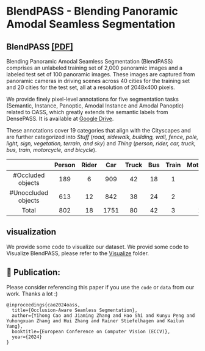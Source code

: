 # BlendPASS - Blending Panoramic Amodal Seamless Segmentation

## BlendPASS [[PDF]](https://arxiv.org/pdf/2407.02182)
Blending Panoramic Amodal Seamless Segmentation (BlendPASS) comprises an unlabeled training set of 2,000 panoramic images and a labeled test set of 100 panoramic images.
These images are captured from panoramic cameras in driving scenes across 40 cities for the training set and 20 cities for the test set, all at a resolution of 2048x400 pixels. 

We provide finely pixel-level annotations for five segmentation tasks (Semantic, Instance, Panoptic, Amodal Instance and Amodal Panoptic) related to OASS, which greatly extends the semantic labels from DensePASS. It is available at [Google Drive](https://drive.google.com/drive/folders/1t-dUjH4zeu4fBhtr6AbKULjnbSWKje0S?usp=sharing).

These annotations cover 19 categories that align with the Cityscapes and are further categorized into _Stuff_ (_road, sidewalk, building, wall, fence, pole, light, sign, vegetation, terrain, and sky_) and _Thing_ (_person, rider, car, truck, bus, train, motorcycle, and bicycle_).

|                   | Person | Rider | Car  | Truck | Bus | Train | Motorcycle | Bicycle | Total |
|:-------------------:|:------:|:-----:|:----:|:-----:|:---:|:-----:|:----------:|:-------:|:-----:|
|  #Occluded objects  |  189   |   6   | 909  |  42   | 18  |   1   |     83     |   38    | 1286  |
| #Unoccluded objects |  613   |  12   | 842  |  38   | 24  |   2   |     71     |   72    | 1674  |
|        Total        |  802   |  18   | 1751 |  80   | 42  |   3   |    154     |   110   | 2960  |

## visualization
We provide some code to visualize our dataset.
We provid some code to Visualize BlendPASS, please refer to the [Visualize](Visualize) folder.

[//]: # (## Evaluation)

[//]: # (TODO)

[//]: # (## Annotation)

[//]: # (TODO)

## 🤝 Publication:
Please consider referencing this paper if you use the ```code``` or ```data``` from our work.
Thanks a lot :)

```
@inproceedings{cao2024oass,
  title={Occlusion-Aware Seamless Segmentation},
  author={Yihong Cao and Jiaming Zhang and Hao Shi and Kunyu Peng and Yuhongxuan Zhang and Hui Zhang and Rainer Stiefelhagen and Kailun Yang},
  booktitle={European Conference on Computer Vision (ECCV)},
  year={2024}
}
```

